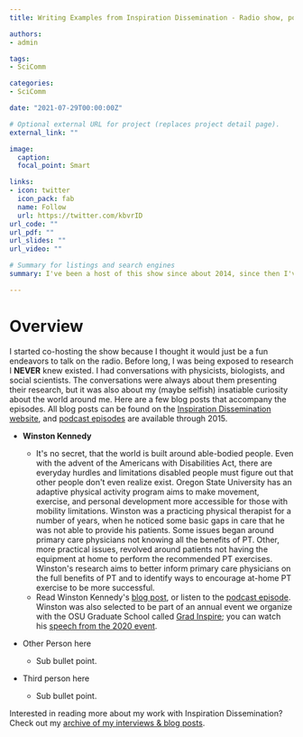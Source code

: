 ```yaml
---
title: Writing Examples from Inspiration Dissemination - Radio show, podcast, and blog

authors:
- admin

tags:
- SciComm

categories:
- SciComm

date: "2021-07-29T00:00:00Z"

# Optional external URL for project (replaces project detail page).
external_link: ""

image:
  caption: 
  focal_point: Smart

links:
- icon: twitter
  icon_pack: fab
  name: Follow
  url: https://twitter.com/kbvrID
url_code: ""
url_pdf: ""
url_slides: ""
url_video: ""

# Summary for listings and search engines
summary: I've been a host of this show since about 2014, since then I've written numerous stories about my fellow graduate students. This is a brief overview of some of them. 

---
```



# Overview

I started co-hosting the show because I thought it would just be a fun endeavors to talk on the radio. Before long, I was being exposed to research I **NEVER** knew existed. I had conversations with physicists, biologists, and social scientists. The conversations were always about them presenting their research, but it was also about my (maybe selfish) insatiable curiosity about the world around me. Here are a few blog posts that accompany the episodes. All blog posts can be found on the [Inspiration Dissemination website](https://blogs.oregonstate.edu/inspiration/), and [podcast episodes](https://podcasts.apple.com/us/podcast/inspiration-dissemination/id1337404264?mt=2) are available through 2015. 



- **Winston Kennedy**
  + It's no secret, that the world is built around able-bodied people. Even with the advent of the Americans with Disabilities Act, there are everyday hurdles and limitations disabled people must figure out that other people don't even realize exist.  Oregon State University has an adaptive physical activity program aims to make movement, exercise, and personal development  more accessible for those with mobility limitations. Winston was a practicing physical therapist for a number of years, when he noticed some basic gaps in care that he was not able to provide his patients. Some issues began around primary care physicians not knowing all the benefits of PT. Other, more practical issues, revolved around patients not having the equipment at home to perform the recommended PT exercises. Winston's research aims to better inform primary care physicians on the full benefits of PT and to identify ways to encourage at-home PT exercise to be more successful. 
  + Read Winston Kennedy's [blog post](https://blogs.oregonstate.edu/inspiration/2020/01/26/work-your-body-work-your-brain/), or listen to the [podcast episode](https://podcasts.apple.com/us/podcast/winston-kennedy-work-your-body-work-your-brain/id1337404264?i=1000463814035). Winston was also selected to be part of an annual event we organize with the OSU Graduate School called [Grad Inspire](https://gradschool.oregonstate.edu/graduate-student-success/grad-inspire); you can watch his [speech from the 2020 event](https://media.oregonstate.edu/media/t/0_4s2s94e5).
  
- Other Person here
  + Sub bullet point. 
  
- Third person here
  + Sub bullet point. 





Interested in reading more about my work with Inspiration Dissemination? Check out my [archive of my interviews & blog posts](https://blogs.oregonstate.edu/inspiration/author/galloa/).
